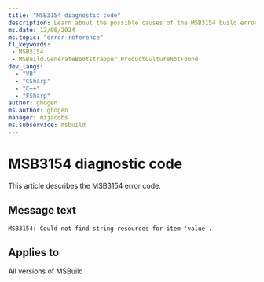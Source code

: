 ```yaml
---
title: "MSB3154 diagnostic code"
description: Learn about the possible causes of the MSB3154 build error, and get troubleshooting tips.
ms.date: 12/06/2024
ms.topic: "error-reference"
f1_keywords:
 - MSB3154
 - MSBuild.GenerateBootstrapper.ProductCultureNotFound
dev_langs:
  - "VB"
  - "CSharp"
  - "C++"
  - "FSharp"
author: ghogen
ms.author: ghogen
manager: mijacobs
ms.subservice: msbuild
---
```


# MSB3154 diagnostic code

<!-- :::ErrorDefinitionDescription::: -->
<!-- :::editable-content name="introDescription"::: -->
This article describes the MSB3154 error code.
<!-- :::editable-content-end::: -->

## Message text

`MSB3154: Could not find string resources for item 'value'.`

<!-- :::editable-content name="postOutputDescription"::: -->
<!--
{StrBegin="MSB3154: "}
-->
<!-- :::editable-content-end::: -->
<!-- :::ErrorDefinitionDescription-end::: -->

## Applies to

All versions of MSBuild
